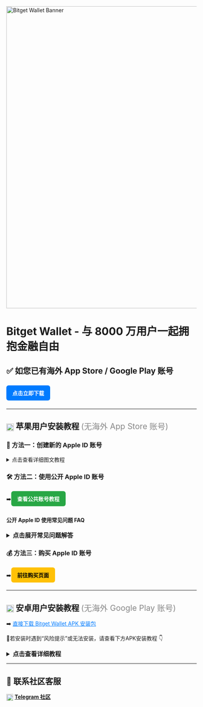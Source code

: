 <!-- Banner -->
<img src="https://cdn.bitkeep.vip/operation/u_b_27f96860-582b-11f0-a200-6798ef212d76.jpeg" alt="Bitget Wallet Banner" width="800"/>

<h1>Bitget Wallet - 与 8000 万用户一起拥抱金融自由</h1>

<h2>✅ 如您已有海外 App Store / Google Play 账号</h2>
<a href="https://bitgetwallet.onelink.me/6Vx1/51jsnt2g" style="display:inline-block;padding:10px 16px;background:#007bff;color:#fff;text-decoration:none;border-radius:6px;margin:8px 0; font-weight: bold;">点击立即下载</a>

<hr/>

<h2><img src="https://img.icons8.com/ios-filled/25/000000/mac-os.png" width="20" style="vertical-align: middle;"/> 苹果用户安装教程 <span style="font-weight:normal;color:#888">(无海外 App Store 账号)</span></h2>

<h3>📘 方法一：创建新的 Apple ID 账号</h3>
<details>
  <summary>点击查看详细图文教程</summary>
  <img src="https://cdn.bitkeep.vip/operation/u_b_47995ff0-582a-11f0-a200-6798ef212d76.jpeg" width="800" alt="创建苹果新账号 - 步骤1"/>
  <img src="https://cdn.bitkeep.vip/operation/u_b_47a48380-582a-11f0-a200-6798ef212d76.jpeg" width="800" alt="创建苹果新账号 - 步骤2"/>
  <img src="https://cdn.bitkeep.vip/operation/u_b_47a6f480-582a-11f0-a200-6798ef212d76.jpeg" width="800" alt="创建苹果新账号 - 步骤3"/>
</details>

<h3>🛠️ 方法二：使用公开 Apple ID 账号</h3>
➡️<a href="https://www.xgjs.top/" style="display:inline-block;padding:10px 16px;background:#28a745;color:#fff;text-decoration:none;border-radius:6px;margin:6px 0; font-weight: bold;">查看公共账号教程</a>

<h4>公开 Apple ID 使用常见问题 FAQ</h4>
<details>
  <summary style="font-size: 16px; font-weight: bold; cursor: pointer;">点击展开常见问题解答</summary>
  <ul style="line-height: 1.8; margin-top: 12px;">
    <li><strong>Q：</strong>登录公共 Apple ID 时提示「双重验证」怎么办？<br/>
        <strong>A：</strong>清除浏览器缓存，刷新页面获取新账号，并严格按教程登录。
    </li>
    <li><strong>Q：</strong>手机出现「丢失的 iPhone」，提示联系私人账号怎么办？<br/>
        <strong>A：</strong>输入正确锁屏密码解除限制，并立即退出公共账号。
    </li>
    <li><strong>Q：</strong>下载 Bitget Wallet 时提示「App 不可用」怎么办？<br/>
        <strong>A：</strong>检查 Apple ID 地区是否为中国大陆，重新登录后再下载。
    </li>
    <li><strong>Q：</strong>App Store 提示「验证失败」怎么办？<br/>
        <strong>A：</strong>使用原始下载账号更新，或卸载后用当前账号重新安装。
    </li>
    <li><strong>Q：</strong>下载提示「此项目已不再提供」怎么办？<br/>
        <strong>A：</strong>删除旧版本 App，重新下载安装最新版即可。
    </li>
    <li><strong>Q：</strong>公共 Apple ID 安全吗？<br/>
        <strong>A：</strong>用于临时下载是安全的，但请勿绑定隐私信息。
    </li>
    <li><strong>Q：</strong>账号创建后登录不了 App Store？<br/>
        <strong>A：</strong>请检查网络环境是否为海外 IP，必要时使用 VPN。
    </li>
  </ul>
</details>

<h3>💰 方法三：购买 Apple ID 账号</h3>
➡️<a href="https://buy.vntos.com/buy/11" style="display:inline-block;padding:10px 16px;background:#ffc107;color:#000;text-decoration:none;border-radius:6px;margin:6px 0; font-weight: bold;">前往购买页面</a>

<hr/>

<h2><img src="https://img.icons8.com/ios-filled/25/000000/android-os.png" width="20" style="vertical-align: middle;"/> 安卓用户安装教程 <span style="font-weight:normal;color:#888">(无海外 Google Play 账号)</span></h2>

➡️ <a href="https://static.bitkeep.vip/apk/9120/BitgetWallet9120_official.apk" target="_blank" style="color: #007bff; text-decoration: underline;">直接下载 Bitget Wallet APK 安装包</a>

<p style="margin-top: 10px;">🔔若安装时遇到“风险提示”或无法安装，请查看下方APK安装教程 👇</p>

<details style="margin-top: 10px;">
  <summary style="font-size: 16px; font-weight: bold; cursor: pointer;">点击查看详细教程</summary>
  <img src="https://cdn.bitkeep.vip/operation/u_b_9d919580-582a-11f0-a200-6798ef212d76.jpeg" width="800" alt="安卓安装步骤1" style="margin: 10px 0;"/>
  <img src="https://cdn.bitkeep.vip/operation/u_b_9d9258d0-582a-11f0-a200-6798ef212d76.jpeg" width="800" alt="安卓安装步骤2"/>
</details>

<hr/>

<h2>💬 联系社区客服</h2>
<p>
  <img src="https://img.icons8.com/ios-filled/25/000000/telegram-app.png" width="18" style="vertical-align: middle;"/> 
  <a href="https://t.me/Bitget_Wallet_CN" style="font-weight: bold;">Telegram 社区</a>
</p>
